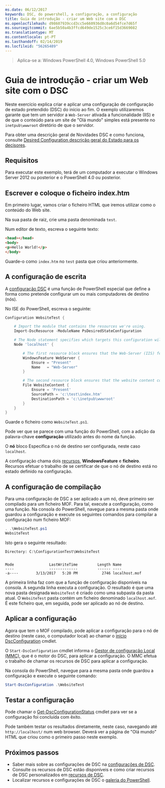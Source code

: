 ```yaml
---
ms.date: 06/12/2017
keywords: DSC, do powershell, a configuração, a configuração
title: Guia de introdução - criar um Web site com o DSC
ms.openlocfilehash: d98607939ccd3cc5e660936d8c0a6d54fce7d65f
ms.sourcegitcommit: 6ae5b50a4b3ffcd649de1525c3ce6f15d3669082
ms.translationtype: MT
ms.contentlocale: pt-PT
ms.lasthandoff: 02/14/2019
ms.locfileid: "56265489"
---
```

> Aplica-se a: Windows PowerShell 4.0, Windows PowerShell 5.0

# <a name="quickstart---create-a-website-with-dsc"></a>Guia de introdução - criar um Web site com o DSC

Neste exercício explica criar e aplicar uma configuração de configuração de estado pretendido (DSC) do início ao fim.
O exemplo utilizaremos garante que tem um servidor a `Web-Server` ativada a funcionalidade (IIS) e de que o conteúdo para um site de "Olá mundo" simples está presente no `inetpub\wwwroot` diretório de que o servidor.

Para obter uma descrição geral de Novidades DSC e como funciona, consulte [Desired Configuration descrição geral do Estado para os decisores](../overview/decisionMaker.md).

## <a name="requirements"></a>Requisitos

Para executar este exemplo, terá de um computador a executar o Windows Server 2012 ou posterior e o PowerShell 4.0 ou posterior.

## <a name="write-and-place-the-indexhtm-file"></a>Escrever e coloque o ficheiro index.htm

Em primeiro lugar, vamos criar o ficheiro HTML que iremos utilizar como o conteúdo do Web site.

Na sua pasta de raiz, crie uma pasta denominada `test`.

Num editor de texto, escreva o seguinte texto:

```html
<head></head>
<body>
<p>Hello World!</p>
</body>
```

Guarde-o como `index.htm` no `test` pasta que criou anteriormente.

## <a name="write-the-configuration"></a>A configuração de escrita

A [configuração DSC](../configurations/configurations.md) é uma função de PowerShell especial que define a forma como pretende configurar um ou mais computadores de destino (nós).

No ISE do PowerShell, escreva o seguinte:

```powershell
Configuration WebsiteTest {

    # Import the module that contains the resources we're using.
    Import-DscResource -ModuleName PsDesiredStateConfiguration

    # The Node statement specifies which targets this configuration will be applied to.
    Node 'localhost' {

        # The first resource block ensures that the Web-Server (IIS) feature is enabled.
        WindowsFeature WebServer {
            Ensure = "Present"
            Name   = "Web-Server"
        }

        # The second resource block ensures that the website content copied to the website root folder.
        File WebsiteContent {
            Ensure = 'Present'
            SourcePath = 'c:\test\index.htm'
            DestinationPath = 'c:\inetpub\wwwroot'
        }
    }
}
```

Guarde o ficheiro como `WebsiteTest.ps1`.

Pode ver que se parece com uma função do PowerShell, com a adição da palavra-chave **configuração** utilizado antes do nome da função.

O **nó** bloco Especifica o nó de destino ser configurada, neste caso `localhost`.

A configuração chama dois [recursos](../resources/resources.md), **WindowsFeature** e **ficheiro**.
Recursos efetuar o trabalho de se certificar de que o nó de destino está no estado definido na configuração.

## <a name="compile-the-configuration"></a>A configuração de compilação

Para uma configuração de DSC a ser aplicado a um nó, deve primeiro ser compilado para um ficheiro MOF.
Para tal, execute a configuração, como uma função.
Na consola do PowerShell, navegue para a mesma pasta onde guardou a configuração e execute os seguintes comandos para compilar a configuração num ficheiro MOF:

```powershell
. .\WebsiteTest.ps1
WebsiteTest
```

Isto gera o seguinte resultado:

```
Directory: C:\ConfigurationTest\WebsiteTest


Mode                LastWriteTime         Length Name
----                -------------         ------ ----
-a----        3/13/2017   5:20 PM           2746 localhost.mof
```

A primeira linha faz com que a função de configuração disponíveis na consola.
A segunda linha executa a configuração.
O resultado é que uma nova pasta designada `WebsiteTest` é criado como uma subpasta da pasta atual.
O `WebsiteTest` pasta contém um ficheiro denominado `localhost.mof`.
É este ficheiro que, em seguida, pode ser aplicado ao nó de destino.

## <a name="apply-the-configuration"></a>Aplicar a configuração

Agora que tem o MOF compilado, pode aplicar a configuração para o nó de destino (neste caso, o computador local) ao chamar o [início DscConfiguration](/powershell/module/psdesiredstateconfiguration/start-dscconfiguration) cmdlet.

O `Start-DscConfiguration` cmdlet informa o [Gestor de configuração Local (MMC)](../managing-nodes/metaConfig.md), que é o motor do DSC, para aplicar a configuração.
O MMC efetua o trabalho de chamar os recursos de DSC para aplicar a configuração.

Na consola do PowerShell, navegue para a mesma pasta onde guardou a configuração e execute o seguinte comando:

```powershell
Start-DscConfiguration .\WebsiteTest
```

## <a name="test-the-configuration"></a>Testar a configuração

Pode chamar o [Get-DscConfigurationStatus](/powershell/module/psdesiredstateconfiguration/get-dscconfigurationstatus) cmdlet para ver se a configuração foi concluída com êxito.

Pode também testar os resultados diretamente, neste caso, navegando até `http://localhost/` num web browser.
Deverá ver a página de "Olá mundo" HTML que criou como o primeiro passo neste exemplo.

## <a name="next-steps"></a>Próximos passos

- Saber mais sobre as configurações de DSC na [configurações de DSC](../configurations/configurations.md).
- Consulte os recursos de DSC estão disponíveis e como criar recursos de DSC personalizados em [recursos de DSC](../resources/resources.md).
- Localizar recursos e configurações de DSC o [galeria do PowerShell](https://www.powershellgallery.com/).
